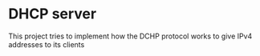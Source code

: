 # DHCP server 

This project tries to implement how the DCHP protocol works to give IPv4 addresses to its clients